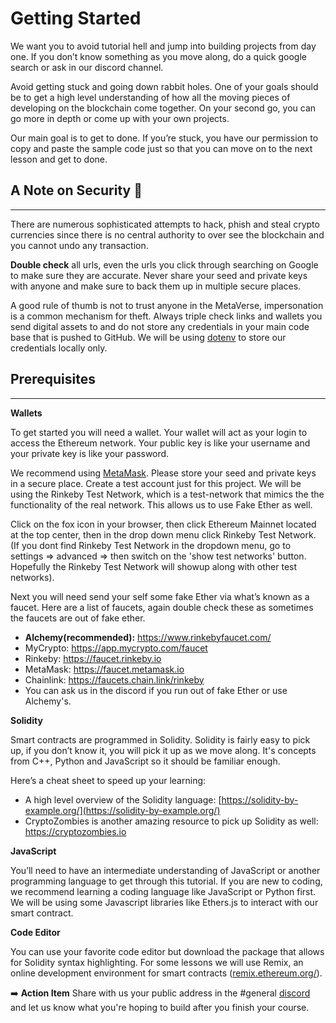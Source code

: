 # Getting Started

We want you to avoid tutorial hell and jump into building projects from day one. If you don’t know something as you move along, do a quick google search or ask in our discord channel.

Avoid getting stuck and going down rabbit holes. One of your goals should be to get a high level understanding of how all the moving pieces of developing on the blockchain come together. On your second go, you can go more in depth or come up with your own projects.

Our main goal is to get to done. If you’re stuck, you have our permission to copy and paste the sample code just so that you can move on to the next lesson and get to done. 

## A Note on Security 🚨
***

There are numerous sophisticated attempts to hack, phish and steal crypto currencies since there is no central authority to over see the blockchain and you cannot undo any transaction. 

**Double check** all urls, even the urls you click through searching on Google to make sure they are accurate. Never share your seed and private keys with anyone and make sure to back them up in multiple secure places. 

A good rule of thumb is not to trust anyone in the MetaVerse, impersonation is a common mechanism for theft. Always triple check links and wallets you send digital assets to and do not store any credentials in your main code base that is pushed to GitHub. We will be using [dotenv](https://www.npmjs.com/package/dotenv) to store our credentials locally only. 

## Prerequisites
***

**Wallets**

To get started you will need a wallet. Your wallet will act as your login to access the Ethereum network. Your public key is like your username and your private key is like your password. 

We recommend using [MetaMask](https://metamask.io/). Please store your seed and private keys in a secure place. Create a test account just for this project. We will be using the Rinkeby Test Network, which is a test-network that mimics the the functionality of the real network. This allows us to use Fake Ether as well.

Click on the fox icon in your browser, then click Ethereum Mainnet located at the top center, then in the drop down menu click Rinkeby Test Network. 
(If you dont find Rinkeby Test Network in the dropdown menu, go to settings => advanced => then switch on the 'show test networks' button. Hopefully the Rinkeby Test Network will showup along with other test networks).

Next you will need send your self some fake Ether via what’s known as a faucet. Here are a list of faucets, again double check these as sometimes the faucets are out of fake ether.

- **Alchemy(recommended):** https://www.rinkebyfaucet.com/
- MyCrypto: https://app.mycrypto.com/faucet
- Rinkeby: https://faucet.rinkeby.io
- MetaMask: https://faucet.metamask.io
- Chainlink: https://faucets.chain.link/rinkeby
- You can ask us in the discord if you run out of fake Ether or use Alchemy's.

**Solidity** 

Smart contracts are programmed in Solidity. Solidity is fairly easy to pick up, if you don’t know it, you will pick it up as we move along. It's concepts from C++, Python and JavaScript so it should be familiar enough. 

Here’s a cheat sheet to speed up your learning:

- A high level overview of the Solidity language: [https://solidity-by-example.org/](https://solidity-by-example.org/)
- CryptoZombies is another amazing resource to pick up Solidity as well: https://cryptozombies.io

**JavaScript** 

You’ll need to have an intermediate understanding of JavaScript or another programming language to get through this tutorial. If you are new to coding, we recommend learning a coding language like JavaScript or Python first. We will be using some Javascript libraries like Ethers.js to interact with our smart contract. 

**Code Editor**

You can use your favorite code editor but download the package that allows for Solidity syntax highlighting. For some lessons we will use Remix, an online development environment for smart contracts ([remix.ethereum.org/](http://remix.ethereum.org/)).

➡️ **Action Item** Share with us your public address in the #general [discord](https://discord.gg/UQayXxzazc) and let us know what you're hoping to build after you finish your course.
